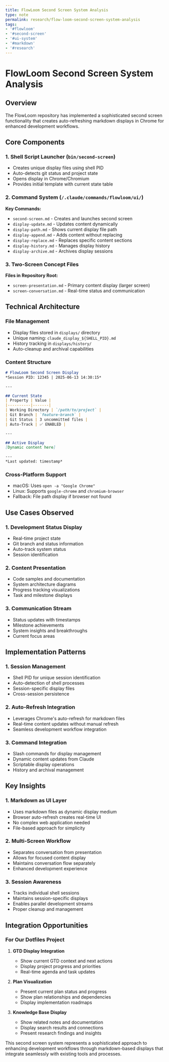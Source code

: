 ```yaml
---
title: FlowLoom Second Screen System Analysis
type: note
permalink: research/flow-loom-second-screen-system-analysis
tags:
- '#flowloom'
- '#second-screen'
- '#ui-system'
- '#markdown'
- '#research'
---
```


# FlowLoom Second Screen System Analysis

## Overview
The FlowLoom repository has implemented a sophisticated second screen functionality that creates auto-refreshing markdown displays in Chrome for enhanced development workflows.

## Core Components

### 1. Shell Script Launcher (`bin/second-screen`)
- Creates unique display files using shell PID
- Auto-detects git status and project state
- Opens display in Chrome/Chromium
- Provides initial template with current state table

### 2. Command System (`/.claude/commands/flowloom/ui/`)
**Key Commands:**
- `second-screen.md` - Creates and launches second screen
- `display-update.md` - Updates content dynamically
- `display-path.md` - Shows current display file path
- `display-append.md` - Adds content without replacing
- `display-replace.md` - Replaces specific content sections
- `display-history.md` - Manages display history
- `display-archive.md` - Archives display sessions

### 3. Two-Screen Concept Files
**Files in Repository Root:**
- `screen-presentation.md` - Primary content display (larger screen)
- `screen-conversation.md` - Real-time status and communication

## Technical Architecture

### File Management
- Display files stored in `displays/` directory
- Unique naming: `claude_display_${SHELL_PID}.md`
- History tracking in `displays/history/`
- Auto-cleanup and archival capabilities

### Content Structure
```markdown
# FlowLoom Second Screen Display
*Session PID: 12345 | 2025-06-13 14:30:15*

---

## Current State
| Property | Value |
|----------|-------|
| Working Directory | `/path/to/project` |
| Git Branch | `feature-branch` |
| Git Status | 3 uncommitted files |
| Auto-Track | ✅ ENABLED |

---

## Active Display
[Dynamic content here]

---
*Last updated: timestamp*
```

### Cross-Platform Support
- macOS: Uses `open -a "Google Chrome"`
- Linux: Supports `google-chrome` and `chromium-browser`
- Fallback: File path display if browser not found

## Use Cases Observed

### 1. Development Status Display
- Real-time project state
- Git branch and status information
- Auto-track system status
- Session identification

### 2. Content Presentation
- Code samples and documentation
- System architecture diagrams
- Progress tracking visualizations
- Task and milestone displays

### 3. Communication Stream
- Status updates with timestamps
- Milestone achievements
- System insights and breakthroughs
- Current focus areas

## Implementation Patterns

### 1. Session Management
- Shell PID for unique session identification
- Auto-detection of shell processes
- Session-specific display files
- Cross-session persistence

### 2. Auto-Refresh Integration
- Leverages Chrome's auto-refresh for markdown files
- Real-time content updates without manual refresh
- Seamless development workflow integration

### 3. Command Integration
- Slash commands for display management
- Dynamic content updates from Claude
- Scriptable display operations
- History and archival management

## Key Insights

### 1. Markdown as UI Layer
- Uses markdown files as dynamic display medium
- Browser auto-refresh creates real-time UI
- No complex web application needed
- File-based approach for simplicity

### 2. Multi-Screen Workflow
- Separates conversation from presentation
- Allows for focused content display
- Maintains conversation flow separately
- Enhanced development experience

### 3. Session Awareness
- Tracks individual shell sessions
- Maintains session-specific displays
- Enables parallel development streams
- Proper cleanup and management

## Integration Opportunities

### For Our Dotfiles Project
1. **GTD Display Integration**
   - Show current GTD context and next actions
   - Display project progress and priorities
   - Real-time agenda and task updates

2. **Plan Visualization**
   - Present current plan status and progress
   - Show plan relationships and dependencies
   - Display implementation roadmaps

3. **Knowledge Base Display**
   - Show related notes and documentation
   - Display search results and connections
   - Present research findings and insights

This second screen system represents a sophisticated approach to enhancing development workflows through markdown-based displays that integrate seamlessly with existing tools and processes.